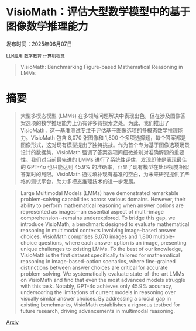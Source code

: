 # VisioMath：评估大型数学模型中的基于图像数学推理能力

发布时间：2025年06月07日

`LLM应用` `数学教育` `计算机视觉`

> VisioMath: Benchmarking Figure-based Mathematical Reasoning in LMMs

# 摘要

> 大型多模态模型 (LMMs) 在多领域问题解决中表现出色，但在涉及图像答案选项的数学推理能力上仍有许多待探索之处。为此，我们推出了 VisioMath，这一基准测试专注于评估基于图像选项的多模态数学推理能力。VisioMath 包含 8,070 张图像和 1,800 个多项选择题，每个答案都是图像形式，这对现有模型提出了独特挑战。作为首个专为基于图像选项场景设计的数据集，VisioMath 强调了答案选项间细微差别对准确解题的重要性。我们对当前最先进的 LMMs 进行了系统性评估，发现即使是表现最佳的 GPT-4o 也只能达到 45.9% 的准确率，凸显了现有模型在处理视觉相似答案时的局限。VisioMath 通过填补现有基准的空白，为未来研究提供了严格的测试平台，助力多模态推理技术的进一步发展。

> Large Multimodal Models (LMMs) have demonstrated remarkable problem-solving capabilities across various domains. However, their ability to perform mathematical reasoning when answer options are represented as images--an essential aspect of multi-image comprehension--remains underexplored. To bridge this gap, we introduce VisioMath, a benchmark designed to evaluate mathematical reasoning in multimodal contexts involving image-based answer choices. VisioMath comprises 8,070 images and 1,800 multiple-choice questions, where each answer option is an image, presenting unique challenges to existing LMMs. To the best of our knowledge, VisioMath is the first dataset specifically tailored for mathematical reasoning in image-based-option scenarios, where fine-grained distinctions between answer choices are critical for accurate problem-solving. We systematically evaluate state-of-the-art LMMs on VisioMath and find that even the most advanced models struggle with this task. Notably, GPT-4o achieves only 45.9% accuracy, underscoring the limitations of current models in reasoning over visually similar answer choices. By addressing a crucial gap in existing benchmarks, VisioMath establishes a rigorous testbed for future research, driving advancements in multimodal reasoning.

[Arxiv](https://arxiv.org/abs/2506.06727)